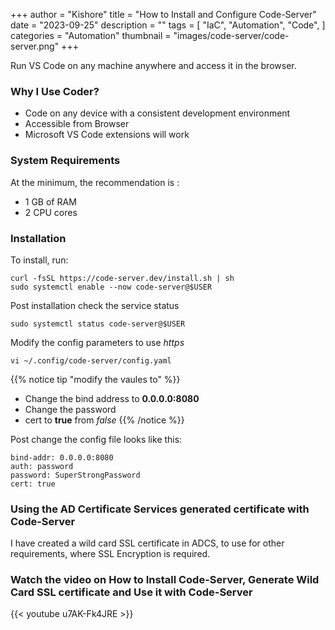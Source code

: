 +++
author = "Kishore"
title = "How to Install and Configure Code-Server"
date = "2023-09-25"
description = ""
tags = [
    "IaC",
    "Automation",
    "Code",
]
categories = "Automation"
thumbnail = "images/code-server/code-server.png"
+++

Run VS Code on any machine anywhere and access it in the browser.


### Why I Use Coder?
* Code on any device with a consistent development environment
* Accessible from Browser
* Microsoft VS Code extensions will work



### System Requirements

At the minimum, the recommendation is :

* 1 GB of RAM
* 2 CPU cores

### Installation

To install, run:
```
curl -fsSL https://code-server.dev/install.sh | sh
sudo systemctl enable --now code-server@$USER
```

Post installation check the service status

```
sudo systemctl status code-server@$USER
```
Modify the config parameters to use *https*
```
vi ~/.config/code-server/config.yaml
```

{{% notice tip "modify the vaules to" %}}
* Change the bind address to **0.0.0.0:8080**
* Change the password
* cert to **true** from *false*
{{% /notice %}}

Post change the config file looks like this:
```
bind-addr: 0.0.0.0:8080
auth: password
password: SuperStrongPassword
cert: true
```
### Using the AD Certificate Services generated certificate with Code-Server

I have created a wild card SSL certificate in ADCS, to use for other requirements, where SSL Encryption is required.

### Watch the video on How to Install Code-Server, Generate Wild Card SSL certificate and Use it with Code-Server

{{< youtube u7AK-Fk4JRE >}}

<br>


